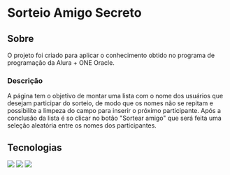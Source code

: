 <h1> Sorteio Amigo Secreto</h1>

<h2> Sobre</h2>
<p>O projeto foi criado para aplicar o conhecimento obtido no programa de programação da Alura + ONE Oracle.</p>

<h3> Descrição</h3>
<p>A página tem o objetivo de montar uma lista com o nome dos usuários que desejam participar do sorteio, de modo que os nomes não se repitam e possibilite a limpeza do campo para inserir o próximo participante. Após a conclusão da lista é so clicar no botão "Sortear amigo" que será feita uma seleção aleatória entre os nomes dos participantes.</p>

## Tecnologias
<div>
  <img src="https://img.shields.io/badge/HTML-239120?style=for-the-badge&logo=html5&logoColor=white">
  <img src="https://img.shields.io/badge/CSS-239120?&style=for-the-badge&logo=css3&logoColor=white">
  <img src="https://img.shields.io/badge/JavaScript-F7DF1E?style=for-the-badge&logo=javascript&logoColor=black">
</div>
